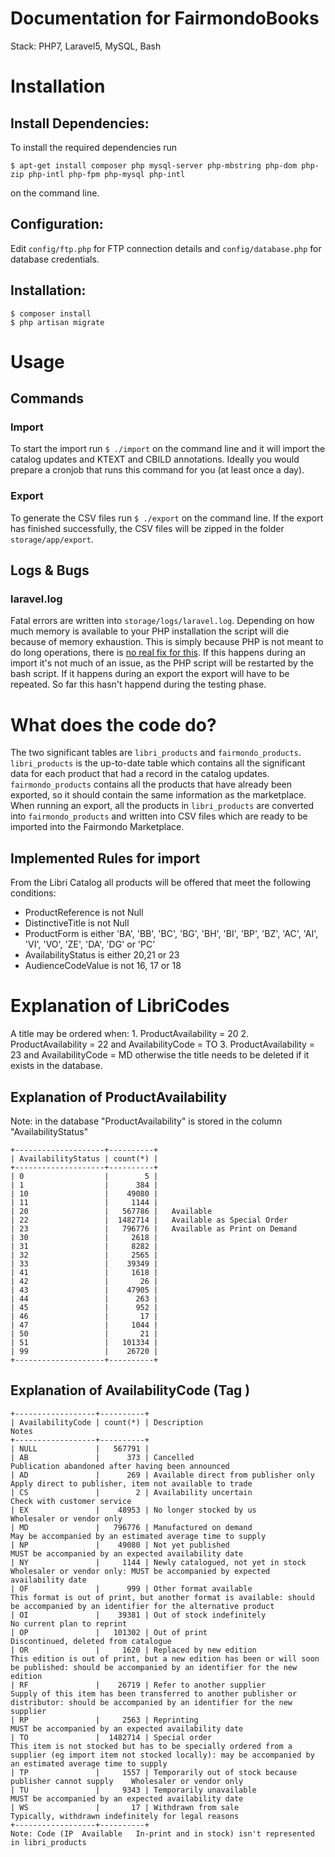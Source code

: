 Documentation for FairmondoBooks
==============================

Stack: PHP7, Laravel5, MySQL, Bash

# Installation

## Install Dependencies:
To install the required dependencies run

    $ apt-get install composer php mysql-server php-mbstring php-dom php-zip php-intl php-fpm php-mysql php-intl

on the command line.

## Configuration:
Edit `config/ftp.php` for FTP connection details and `config/database.php` for database credentials.

## Installation:
    $ composer install
    $ php artisan migrate

# Usage
## Commands
### Import
To start the import run `$ ./import` on the command line and it will import the catalog updates and KTEXT and CBILD annotations. Ideally you would prepare a cronjob that runs this command for you (at least once a day).

### Export
To generate the CSV files run `$ ./export` on the command line.
If the export has finished successfully, the CSV files will be zipped in the folder `storage/app/export`.

## Logs & Bugs
### laravel.log
Fatal errors are written into `storage/logs/laravel.log`. Depending on how much memory is available to your PHP installation the script will die because of memory exhaustion. This is simply because PHP is not meant to do long operations, there is [no real fix for this](https://software-gunslinger.tumblr.com/post/47131406821/php-is-meant-to-die). If this happens during an import it's not much of an issue, as the PHP script will be restarted by the bash script. If it happens during an export the export will have to be repeated. So far this hasn't happend during the testing phase.


# What does the code do?

The two significant tables are `libri_products` and `fairmondo_products`. `libri_products` is the up-to-date table which contains all the significant data for each product that had a record in the catalog updates. `fairmondo_products` contains all the products that have already been exported, so it should contain the same information as the marketplace. When running an export, all the products in `libri_products` are converted into `fairmondo_products` and written into CSV files which are ready to be imported into the Fairmondo Marketplace.

## Implemented Rules for import

From the Libri Catalog all products will be offered that meet the following conditions:

* ProductReference is not Null
* DistinctiveTitle is not Null
* ProductForm is either 'BA', 'BB', 'BC', 'BG', 'BH', 'BI', 'BP', 'BZ', 'AC', 'AI', 'VI', 'VO', 'ZE', 'DA', 'DG' or 'PC'
* AvailabilityStatus is either 20,21 or 23
* AudienceCodeValue is not 16, 17 or 18

# Explanation of LibriCodes

A title may be ordered when:
    1. ProductAvailability = 20
    2. ProductAvailability = 22 and AvailabilityCode = TO
    3. ProductAvailability = 23 and AvailabilityCode = MD
otherwise the title needs to be deleted if it exists in the database.



## Explanation of ProductAvailability

Note: in the database "ProductAvailability" is stored in the column "AvailabilityStatus"
```
+--------------------+----------+
| AvailabilityStatus | count(*) |
+--------------------+----------+
| 0                  |        5 |
| 1                  |      384 |
| 10                 |    49080 |
| 11                 |     1144 |
| 20                 |   567786 |   Available
| 22                 |  1482714 |   Available as Special Order
| 23                 |   796776 |   Available as Print on Demand
| 30                 |     2618 |
| 31                 |     8282 |
| 32                 |     2565 |
| 33                 |    39349 |
| 41                 |     1618 |
| 42                 |       26 |
| 43                 |    47905 |
| 44                 |      263 |
| 45                 |      952 |
| 46                 |       17 |
| 47                 |     1044 |
| 50                 |       21 |
| 51                 |   101334 |
| 99                 |    26720 |
+--------------------+----------+
```



## Explanation of AvailabilityCode (Tag <j141>)
```
+------------------+----------+
| AvailabilityCode | count(*) | Description                             Notes
+------------------+----------+
| NULL             |   567791 | 
| AB               |      373 | Cancelled 	                            Publication abandoned after having been announced
| AD               |      269 | Available direct from publisher only 	Apply direct to publisher, item not available to trade
| CS               |        2 | Availability uncertain 	                Check with customer service
| EX               |    48953 | No longer stocked by us 	            Wholesaler or vendor only
| MD               |   796776 | Manufactured on demand 	                May be accompanied by an estimated average time to supply
| NP               |    49080 | Not yet published 	                    MUST be accompanied by an expected availability date
| NY               |     1144 | Newly catalogued, not yet in stock 	    Wholesaler or vendor only: MUST be accompanied by expected availability date
| OF               |      999 | Other format available 	                This format is out of print, but another format is available: should be accompanied by an identifier for the alternative product
| OI               |    39381 | Out of stock indefinitely 	            No current plan to reprint
| OP               |   101302 | Out of print 	                        Discontinued, deleted from catalogue
| OR               |     1620 | Replaced by new edition 	            This edition is out of print, but a new edition has been or will soon be published: should be accompanied by an identifier for the new edition
| RF               |    26719 | Refer to another supplier 	            Supply of this item has been transferred to another publisher or distributor: should be accompanied by an identifier for the new supplier
| RP               |     2563 | Reprinting 	                            MUST be accompanied by an expected availability date
| TO               |  1482714 | Special order 	                        This item is not stocked but has to be specially ordered from a supplier (eg import item not stocked locally): may be accompanied by an estimated average time to supply
| TP               |     1557 | Temporarily out of stock because publisher cannot supply 	Wholesaler or vendor only
| TU               |     9343 | Temporarily unavailable 	            MUST be accompanied by an expected availability date
| WS               |       17 | Withdrawn from sale 	                Typically, withdrawn indefinitely for legal reasons
+------------------+----------+
Note: Code (IP 	Available 	In-print and in stock) isn't represented in libri_products

```
